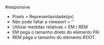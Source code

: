 #responsive

- Pixels = Representavidade(px)
- Não pode faltar a viewport = '<meta name="viewport" content="width=device-width, initial-scale=1">'
- Utilizar medidas relativas = EM / REM
- EM pega o tamanho direto do elemento PAI
- REM pega o tamanho do elemento ROOT.